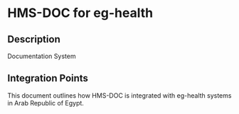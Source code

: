 # HMS-DOC for eg-health

## Description

Documentation System

## Integration Points

This document outlines how HMS-DOC is integrated with eg-health systems in Arab Republic of Egypt.
